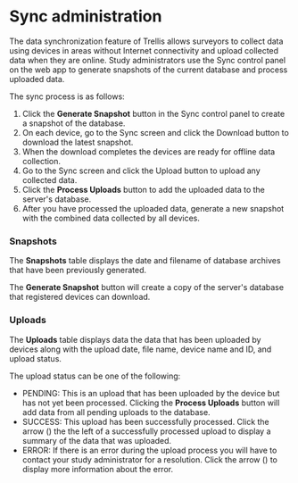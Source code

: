 # Sync administration
The data synchronization feature of Trellis allows surveyors to collect data using devices in areas without Internet
connectivity and upload collected data when they are online. Study administrators use the Sync control panel on the
web app to generate snapshots of the current database and process uploaded data. 

The sync process is as follows:

1. Click the **Generate Snapshot** button in the Sync control panel to create a snapshot of the database.
2. On each device, go to the Sync screen and click the Download button to download the latest snapshot.
3. When the download completes the devices are ready for offline data collection.
4. Go to the Sync screen and click the Upload button to upload any collected data.
5. Click the **Process Uploads** button to add the uploaded data to the server's database.
5. After you have processed the uploaded data, generate a new snapshot with the combined data collected by all devices.

### Snapshots
The **Snapshots** table displays the date and filename of database archives that have been previously generated. 

The **Generate Snapshot** button will create a copy of the server's database that registered devices can download.

### Uploads
The **Uploads** table displays data the data that has been uploaded by devices along with the upload date, file name,
device name and ID, and upload status.

The upload status can be one of the following:

- PENDING: This is an upload that has been uploaded by the device but has not yet been processed. Clicking the 
**Process Uploads** button will add data from all pending uploads to the database.
- SUCCESS: This upload has been successfully processed. Click the arrow 
(<i class="mdi mdi-chevron-down"></i>) the the left of a successfully processed upload
to display a summary of the data that was uploaded.
- ERROR: If there is an error during the upload process you will have to contact your study 
administrator for a resolution. Click the arrow (<i class="mdi mdi-chevron-down"></i>) 
to display more information about the error.
